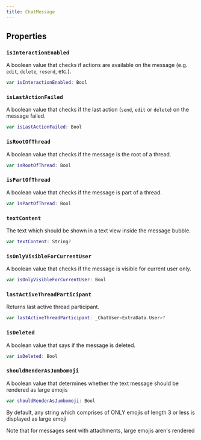 ```yaml
---
title: ChatMessage
---
```


## Properties

### `isInteractionEnabled`

A boolean value that checks if actions are available on the message (e.g. `edit`, `delete`, `resend`, etc.).

``` swift
var isInteractionEnabled: Bool 
```

### `isLastActionFailed`

A boolean value that checks if the last action (`send`, `edit` or `delete`) on the message failed.

``` swift
var isLastActionFailed: Bool 
```

### `isRootOfThread`

A boolean value that checks if the message is the root of a thread.

``` swift
var isRootOfThread: Bool 
```

### `isPartOfThread`

A boolean value that checks if the message is part of a thread.

``` swift
var isPartOfThread: Bool 
```

### `textContent`

The text which should be shown in a text view inside the message bubble.

``` swift
var textContent: String? 
```

### `isOnlyVisibleForCurrentUser`

A boolean value that checks if the message is visible for current user only.

``` swift
var isOnlyVisibleForCurrentUser: Bool 
```

### `lastActiveThreadParticipant`

Returns last active thread participant.

``` swift
var lastActiveThreadParticipant: _ChatUser<ExtraData.User>? 
```

### `isDeleted`

A boolean value that says if the message is deleted.

``` swift
var isDeleted: Bool 
```

### `shouldRenderAsJumbomoji`

A boolean value that determines whether the text message should be rendered as large emojis

``` swift
var shouldRenderAsJumbomoji: Bool 
```

By default, any string which comprises of ONLY emojis of length 3 or less is displayed as large emoji

Note that for messages sent with attachments, large emojis aren's rendered
